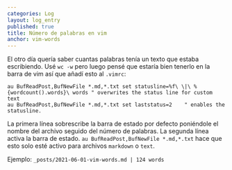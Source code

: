 ```yaml
---
categories: Log
layout: log_entry
published: true
title: Número de palabras en vim
anchor: vim-words
---
```


El otro día quería saber cuantas palabras tenía un texto que estaba escribiendo. Usé `wc -w` pero luego pensé que estaría bien tenerlo en la barra de vim así que añadí esto al `.vimrc`:

```undefined
au BufReadPost,BufNewFile *.md,*.txt set statusline=%f\ \|\ %{wordcount().words}\ words " overwrites the status line for custom text
au BufReadPost,BufNewFile *.md,*.txt set laststatus=2    " enables the statusline.
```

La primera línea sobrescribe la barra de estado por defecto poniéndole el nombre del archivo seguido del número de palabras. La segunda línea activa la barra de estado. `au BufReadPost,BufNewFile *.md,*.txt` hace que esto solo esté activo para archivos `markdown` o `text`.

Ejemplo: `_posts/2021-06-01-vim-words.md | 124 words`

